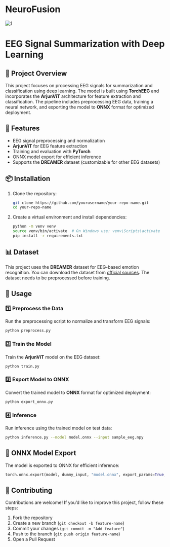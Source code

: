 # NeuroFusion
![1](https://github.com/user-attachments/assets/c2cfd4e9-6d6d-4eeb-bee0-e84d0b9b8ad8)


# EEG Signal Summarization with Deep Learning  

## 🧠 Project Overview  
This project focuses on processing EEG signals for summarization and classification using deep learning. The model is built using **TorchEEG** and incorporates the **ArjunViT** architecture for feature extraction and classification. The pipeline includes preprocessing EEG data, training a neural network, and exporting the model to **ONNX** format for optimized deployment.  

## 🚀 Features  
- EEG signal preprocessing and normalization  
- **ArjunViT** for EEG feature extraction  
- Training and evaluation with **PyTorch**  
- ONNX model export for efficient inference  
- Supports the **DREAMER** dataset (customizable for other EEG datasets)  

## 📦 Installation  
1. Clone the repository:  
   ```sh
   git clone https://github.com/yourusername/your-repo-name.git
   cd your-repo-name
   ```  
2. Create a virtual environment and install dependencies:  
   ```sh
   python -m venv venv
   source venv/bin/activate  # On Windows use: venv\Scripts\activate
   pip install -r requirements.txt
   ```  

## 📊 Dataset  
This project uses the **DREAMER** dataset for EEG-based emotion recognition. You can download the dataset from [official sources](https://zenodo.org/records/546113). The dataset needs to be preprocessed before training.  

## 🔧 Usage  
### 1️⃣ Preprocess the Data  
Run the preprocessing script to normalize and transform EEG signals:  
```sh
python preprocess.py
```  

### 2️⃣ Train the Model  
Train the **ArjunViT** model on the EEG dataset:  
```sh
python train.py
```  

### 3️⃣ Export Model to ONNX  
Convert the trained model to **ONNX** format for optimized deployment:  
```sh
python export_onnx.py
```  

### 4️⃣ Inference  
Run inference using the trained model on test data:  
```sh
python inference.py --model model.onnx --input sample_eeg.npy
```  

## 📌 ONNX Model Export  
The model is exported to ONNX for efficient inference:  
```python
torch.onnx.export(model, dummy_input, "model.onnx", export_params=True, opset_version=11)
```   

## 🤝 Contributing  
Contributions are welcome! If you’d like to improve this project, follow these steps:  
1. Fork the repository  
2. Create a new branch (`git checkout -b feature-name`)  
3. Commit your changes (`git commit -m "Add feature"`)  
4. Push to the branch (`git push origin feature-name`)  
5. Open a Pull Request  

